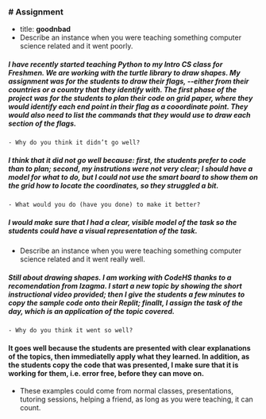 ### # Assignment
  * title: **goodnbad**
  * Describe an instance when you were teaching something computer science related and it went poorly.
##### I have recently started teaching Python to my Intro CS class for Freshmen. We are working with the turtle library to draw shapes. My assignment was for the students to draw their flags, --either from their countries or a country that they identify with. The first phase of the project was for the students to plan their code on grid paper, where they would identify each end point in their flag as a cooordinate point. They would also need to list the commands that they would use to draw each section of the flags.
    - Why do you think it didn’t go well?
##### I think that it did not go well because: first, the students prefer to code than to plan; second, my instrutions were not very clear; I should have a model for what to do, but I could not use the smart board to show them on the grid how to locate the coordinates, so they struggled a bit.
    - What would you do (have you done) to make it better?
##### I would make sure that I had a clear, visible model of the task so the students could have a visual representation of the task.
  * Describe an instance when you were teaching something computer science related and it went really well.
##### Still about drawing shapes. I am working with CodeHS thanks to a recomendation from Izagma. I start a new topic by showing the short instructional video provided; then I give the students a few minutes to copy the sample code onto their Replit; finallt, I assign the task of the day, which is an application of the topic covered.
    - Why do you think it went so well?
#### It goes well because the students are presented with clear explanations of the topics, then immediatelly apply what they learned. In addition, as the students copy the code that was presented, I make sure that it is working for them, i.e. error free, before they can move on.
  * These examples could come from normal classes, presentations, tutoring sessions, helping a friend, as long as you were teaching, it can count.


